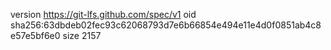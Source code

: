 version https://git-lfs.github.com/spec/v1
oid sha256:63dbdeb02fec93c62068793d7e6b66854e494e11e4d0f0851ab4c8e57e5bf6e0
size 2157
